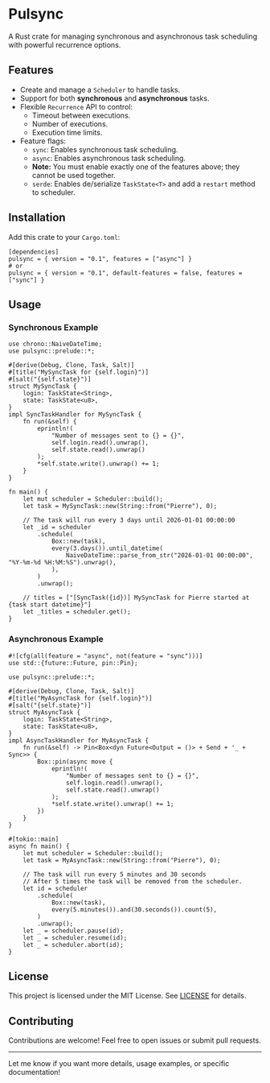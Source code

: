 # Pulsync

A Rust crate for managing synchronous and asynchronous task scheduling with powerful recurrence options.

## Features

- Create and manage a `Scheduler` to handle tasks.
- Support for both **synchronous** and **asynchronous** tasks.
- Flexible `Recurrence` API to control:
  - Timeout between executions.
  - Number of executions.
  - Execution time limits.
- Feature flags:
  - `sync`: Enables synchronous task scheduling.
  - `async`: Enables asynchronous task scheduling.
  - **Note:** You must enable exactly one of the features above; they cannot be used together.
  - `serde`: Enables de/serialize `TaskState<T>` and add a `restart` method to scheduler.

## Installation

Add this crate to your `Cargo.toml`:

```toml,ignore
[dependencies]
pulsync = { version = "0.1", features = ["async"] }
# or
pulsync = { version = "0.1", default-features = false, features = ["sync"] }
```

## Usage

### Synchronous Example

```rust,ignore
use chrono::NaiveDateTime;
use pulsync::prelude::*;

#[derive(Debug, Clone, Task, Salt)]
#[title("MySyncTask for {self.login}")]
#[salt("{self.state}")]
struct MySyncTask {
    login: TaskState<String>,
    state: TaskState<u8>,
}
impl SyncTaskHandler for MySyncTask {
    fn run(&self) {
        eprintln!(
            "Number of messages sent to {} = {}",
            self.login.read().unwrap(),
            self.state.read().unwrap()
        );
        *self.state.write().unwrap() += 1;
    }
}

fn main() {
    let mut scheduler = Scheduler::build();
    let task = MySyncTask::new(String::from("Pierre"), 0);

    // The task will run every 3 days until 2026-01-01 00:00:00
    let _id = scheduler
        .schedule(
            Box::new(task),
            every(3.days()).until_datetime(
                NaiveDateTime::parse_from_str("2026-01-01 00:00:00", "%Y-%m-%d %H:%M:%S").unwrap(),
            ),
        )
        .unwrap();

    // titles = ["[SyncTask({id})] MySyncTask for Pierre started at {task start datetime}"]
    let _titles = scheduler.get();
}

```

### Asynchronous Example

```rust,ignore
#![cfg(all(feature = "async", not(feature = "sync")))]
use std::{future::Future, pin::Pin};

use pulsync::prelude::*;

#[derive(Debug, Clone, Task, Salt)]
#[title("MyAsyncTask for {self.login}")]
#[salt("{self.state}")]
struct MyAsyncTask {
    login: TaskState<String>,
    state: TaskState<u8>,
}
impl AsyncTaskHandler for MyAsyncTask {
    fn run(&self) -> Pin<Box<dyn Future<Output = ()> + Send + '_ + Sync>> {
        Box::pin(async move {
            eprintln!(
                "Number of messages sent to {} = {}",
                self.login.read().unwrap(),
                self.state.read().unwrap()
            );
            *self.state.write().unwrap() += 1;
        })
    }
}

#[tokio::main]
async fn main() {
    let mut scheduler = Scheduler::build();
    let task = MyAsyncTask::new(String::from("Pierre"), 0);

    // The task will run every 5 minutes and 30 seconds
    // After 5 times the task will be removed from the scheduler.
    let id = scheduler
        .schedule(
            Box::new(task),
            every(5.minutes()).and(30.seconds()).count(5),
        )
        .unwrap();
    let _ = scheduler.pause(id);
    let _ = scheduler.resume(id);
    let _ = scheduler.abort(id);
}
```

## License

This project is licensed under the MIT License. See [LICENSE](./LICENSE) for details.

## Contributing

Contributions are welcome! Feel free to open issues or submit pull requests.

---

Let me know if you want more details, usage examples, or specific documentation!
